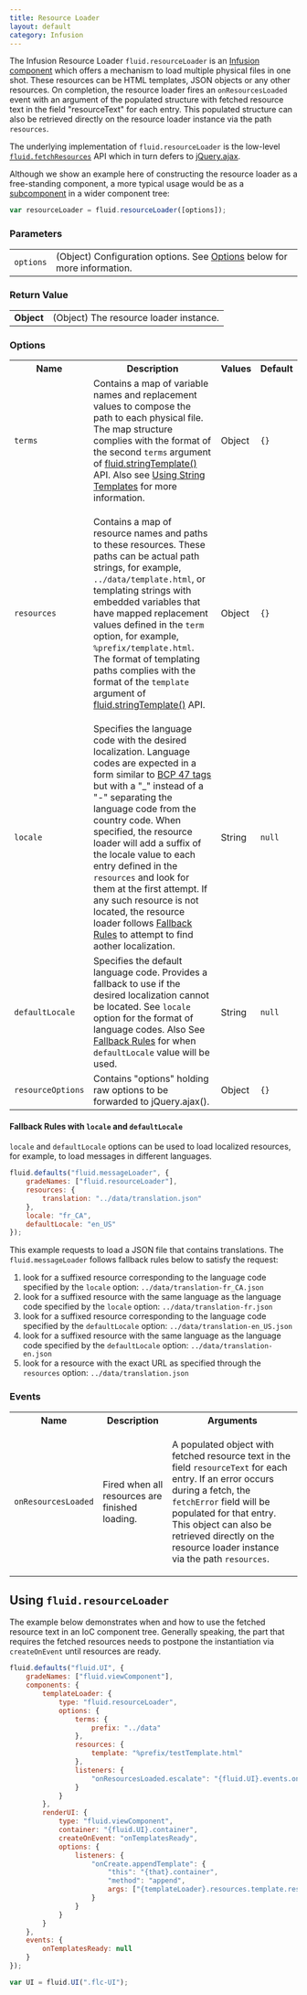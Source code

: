 ```yaml
---
title: Resource Loader
layout: default
category: Infusion
---
```


The Infusion Resource Loader ```fluid.resourceLoader``` is an [Infusion component](UnderstandingInfusionComponents.md) which offers a mechanism to load multiple physical files in one shot.
These resources can be HTML templates, JSON objects or any other resources.
On completion, the resource loader fires an ```onResourcesLoaded``` event with an argument of the populated structure with fetched resource text in the field "resourceText" for each entry.
This populated structure can also be retrieved directly on the resource loader instance via the path ```resources```.

The underlying implementation of ``fluid.resourceLoader`` is the
low-level [``fluid.fetchResources``](FetchResources.md) API which in turn defers to [jQuery.ajax](http://api.jquery.com/jquery.ajax/).

Although we show an example here of constructing the resource loader as a free-standing component, a more typical usage would be as a [subcomponent](SubcomponentDeclaration.md) in a wider
component tree:

```javascript
var resourceLoader = fluid.resourceLoader([options]);
```

### Parameters

<table>
<tr>
    <td><code>options</code></td>
    <td>(Object) Configuration options. See <a href="#options">Options</a> below for more information.</td>
</tr>
</table>

### Return Value

<table>
<tr>
    <td><strong>Object</strong></td>
    <td>(Object) The resource loader instance.</td>
</tr>
</table>

### Options

<table>
<tr><th>Name</th><th>Description</th><th>Values</th><th>Default</th></tr>
<tr>
    <td><code>terms</code></td>
    <td>Contains a map of variable names and replacement values to compose the path to each physical file. The map structure complies with the format of the second <code>terms</code> argument of <a href="CoreAPI.html#fluidstringtemplatetemplate-terms">fluid.stringTemplate()</a> API. Also see <a href="./tutorial-usingStringTemplates/UsingStringTemplates.html">Using String Templates</a> for more information.</td>
    <td>Object</td>
    <td><code>{}</code></td>
</tr>
<tr>
    <td><code>resources</code></td>
    <td>

Contains a map of resource names and paths to these resources. These paths can be actual path strings, for example, ```../data/template.html```, or templating strings with embedded variables that have mapped replacement values defined in the <code>term</code> option, for example, ```%prefix/template.html```. The format of templating paths complies with the format of the <code>template</code> argument of <a href="CoreAPI.html#fluidstringtemplatetemplate-terms">fluid.stringTemplate()</a> API.
</td>
    <td>Object</td>
    <td><code>{}</code></td>
</tr>
<tr>
    <td><code>locale</code></td>
    <td>Specifies the language code with the desired localization. Language codes are expected in a form similar to <a href="https://tools.ietf.org/html/bcp47">BCP 47 tags</a> but with a "_" instead of a "-" separating the language code from the country code. When specified, the resource loader will add a suffix of the locale value to each entry defined in the <code>resources</code> and look for them at the first attempt. If any such resource is not located, the resource loader follows <a href="ResourceLoader.html#fallback-rules-with-locale-and-defaultlocale">Fallback Rules</a> to attempt to find aother localization.</td>
    <td>String</td>
    <td><code>null</code></td>
</tr>
<tr>
    <td><code>defaultLocale</code></td>
    <td>Specifies the default language code. Provides a fallback to use if the desired localization cannot be located. See <code>locale</code> option for the format of language codes. Also See <a href="ResourceLoader.html#fallback-rules-with-locale-and-defaultlocale">Fallback Rules</a> for when <code>defaultLocale</code> value will be used.</td>
    <td>String</td>
    <td><code>null</code></td>
</tr>
<tr>
    <td><code>resourceOptions</code></td>
    <td>Contains "options" holding raw options to be forwarded to jQuery.ajax().</td>
    <td>Object</td>
    <td><code>{}</code></td>
</tr>
</table>

#### Fallback Rules with `locale` and `defaultLocale`

`locale` and `defaultLocale` options can be used to load localized resources, for example, to load messages in different languages.

```javascript
fluid.defaults("fluid.messageLoader", {
    gradeNames: ["fluid.resourceLoader"],
    resources: {
        translation: "../data/translation.json"
    },
    locale: "fr_CA",
    defaultLocale: "en_US"
});
```

This example requests to load a JSON file that contains translations. The `fluid.messageLoader` follows fallback rules below to satisfy the request:

1. look for a suffixed resource corresponding to the language code specified by the `locale` option: `../data/translation-fr_CA.json`
2. look for a suffixed resource with the same language as the language code specified by the `locale` option: `../data/translation-fr.json`
3. look for a suffixed resource corresponding to the language code specified by the `defaultLocale` option: `../data/translation-en_US.json`
4. look for a suffixed resource with the same language as the language code specified by the `defaultLocale` option: `../data/translation-en.json`
5. look for a resource with the exact URL as specified through the `resources` option: `../data/translation.json`

### Events

<table>
<tr><th>Name</th><th>Description</th><th>Arguments</th></tr>
<tr>
    <td><code>onResourcesLoaded</code></td>
    <td>Fired when all resources are finished loading.</td>
    <td>

A populated object with fetched resource text in the field `resourceText` for each entry. If an error occurs during a fetch, the <code>fetchError</code> field will be populated for that entry. This object can also be retrieved directly on the resource loader instance via the path <code>resources</code>.
</td>
</tr>
</table>

## Using `fluid.resourceLoader`

The example below demonstrates when and how to use the fetched resource text in an IoC component tree. Generally speaking, the part that requires the fetched resources needs to postpone the instantiation via ```createOnEvent``` until resources are ready.

```javascript
fluid.defaults("fluid.UI", {
    gradeNames: ["fluid.viewComponent"],
    components: {
        templateLoader: {
            type: "fluid.resourceLoader",
            options: {
                terms: {
                    prefix: "../data"
                },
                resources: {
                    template: "%prefix/testTemplate.html"
                },
                listeners: {
                    "onResourcesLoaded.escalate": "{fluid.UI}.events.onTemplatesReady"
                }
            }
        },
        renderUI: {
            type: "fluid.viewComponent",
            container: "{fluid.UI}.container",
            createOnEvent: "onTemplatesReady",
            options: {
                listeners: {
                    "onCreate.appendTemplate": {
                        "this": "{that}.container",
                        "method": "append",
                        args: ["{templateLoader}.resources.template.resourceText"]
                    }
                }
            }
        }
    },
    events: {
        onTemplatesReady: null
    }
});

var UI = fluid.UI(".flc-UI");
```
